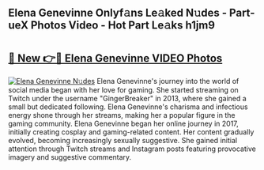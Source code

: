## Elena Genevinne Onlyf𝚊ns Le𝚊ked N𝚞des - Part-ueX Photos Video - Hot Part Le𝚊ks h1jm9

# <h2><a href="http://ab88501.deff.icu/?id=Elena+Genevinne">🔗 New 👉🔴 Elena Genevinne VIDEO Photos</a></h2>

[![Elena Genevinne N𝚞des](https://i.imgur.com/rIISA9y.gif)](http://ab88501.deff.icu/?id=Elena+Genevinne)
Elena Genevinne's journey into the world of social media began with her love for gaming. She started streaming on Twitch under the username "GingerBreaker" in 2013, where she gained a small but dedicated following. Elena Genevinne's charisma and infectious energy shone through her streams, making her a popular figure in the gaming community. Elena Genevinne began her online journey in 2017, initially creating cosplay and gaming-related content. Her content gradually evolved, becoming increasingly sexually suggestive. She gained initial attention through Twitch streams and Instagram posts featuring provocative imagery and suggestive commentary.
